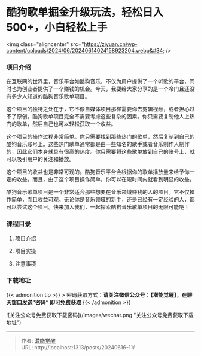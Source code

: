 # 酷狗歌单掘金升级玩法，轻松日入500&#43;，小白轻松上手


&lt;img class=&#34;aligncenter&#34; src=&#34;https://ziyuan.cn/wp-content/uploads/2024/06/20240614024158923204.webp&#34;  /&gt;

###  项目介绍

在互联网的世界里，音乐平台如酷狗音乐，不仅为用户提供了一个听歌的平台，同时也为创业者提供了一个赚钱的机会。今天，我要给大家分享的是一个冷门且还没有多少人知道的酷狗音乐歌单项目。

这个项目的独特之处在于，它不像自媒体项目那样需要你去剪辑视频，或者担心过不了原创。酷狗歌单项目完全不需要考虑这些复杂的因素。你只需要复制他人上热门的歌单，然后自己也可以轻松获取一个收益。

这个项目的操作过程非常简单。你只需要找到那些热门的歌单，然后复制到自己的酷狗音乐账号上。这些热门歌单通常都是由一些知名的歌手或者音乐制作人制作的，因此它们本身就具有很高的热度。你只需要将这些歌单放到自己的账号上，就可以吸引用户的关注和播放。

这个项目的收益也是非常可观的。酷狗音乐平台会根据你的歌单播放量来给予你一定的收益。而且，由于这个项目操作简单，你可以在短时间内就看到明显的收益。

酷狗音乐歌单项目是一个非常适合那些想要在音乐领域赚钱的人的项目。它不仅操作简单，而且收益可观。无论你是音乐领域的新手，还是已经有一定经验的人，都可以尝试这个项目。快来加入我们，一起探索酷狗音乐歌单项目的无限可能吧！


###  课程目录

 1. 项目介绍

 1. 项目实操

 1. 注意事项



### 下载地址




{{&lt; admonition tip &gt;}}
&gt; 密码获取方式：**请关注微信公众号：【潜能觉醒】，在聊天窗口发送”密码“ 即可免费获取**
{{&lt; /admonition &gt;}}


![关注公众号免费获取下载密码](/images/wechat.png &#34;关注公众号免费获取下载地址&#34;)

---

> 作者: [潜能觉醒](/)  
> URL: http://localhost:1313/posts/20240616-11/  

